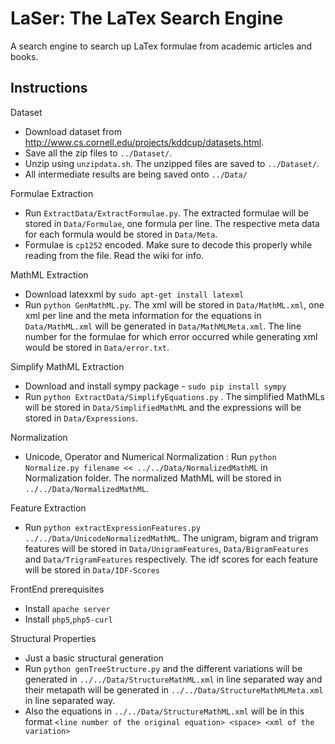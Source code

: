 # LaSer: The LaTex Search Engine
A search engine to search up LaTex formulae from academic articles and books.

Instructions
------------
Dataset
* Download dataset from http://www.cs.cornell.edu/projects/kddcup/datasets.html.
* Save all the zip files to ```../Dataset/```.
* Unzip using ```unzipdata.sh```. The unzipped files are saved to ```../Dataset/```.
* All intermediate results are being saved onto ```../Data/```

Formulae Extraction
* Run ```ExtractData/ExtractFormulae.py```. The extracted formulae will be stored in ```Data/Formulae```, one formula per line. The respective meta data for each formula would be stored in ```Data/Meta```.
* Formulae is ```cp1252``` encoded. Make sure to decode this properly while reading from the file. Read the wiki for info.


MathML Extraction
* Download latexxml by ```sudo apt-get install latexml```
* Run ```python GenMathML.py```. The xml will be stored in ```Data/MathML.xml```, one xml per line and the meta information for the equations in ```Data/MathML.xml``` will be generated in ```Data/MathMLMeta.xml```. The line number for the formulae for which error occurred while generating xml would be stored in ```Data/error.txt```.
 
Simplify MathML Extraction
* Download and install sympy package - ```sudo pip install sympy```
* Run ```python ExtractData/SimplifyEquations.py``` . The simplified MathMLs will be stored in ```Data/SimplifiedMathML``` and the expressions will be stored in ```Data/Expressions```.

Normalization
* Unicode, Operator and Numerical Normalization : Run ```python Normalize.py filename << ../../Data/NormalizedMathML``` in Normalization folder. The normalized MathML will be stored in ```../../Data/NormalizedMathML```.

Feature Extraction
* Run ```python extractExpressionFeatures.py ../../Data/UnicodeNormalizedMathML```. The unigram, bigram and trigram features will be stored in ```Data/UnigramFeatures```, ```Data/BigramFeatures``` and ```Data/TrigramFeatures``` respectively. The idf scores for each feature will be stored in ```Data/IDF-Scores```

FrontEnd prerequisites 
* Install ```apache server```
* Install ```php5```,```php5-curl```

Structural Properties
* Just a basic structural generation
* Run ```python genTreeStructure.py``` and the different variations will be generated in ```../../Data/StructureMathML.xml``` in line separated way and their metapath will be generated in ```../../Data/StructureMathMLMeta.xml``` in line separated way. 
* Also the equations in ```../../Data/StructureMathML.xml``` will be in this format ```<line number of the original equation> <space> <xml of the variation>```
